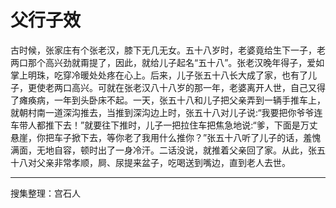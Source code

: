 # 父行子效

古时候，张家庄有个张老汉，膝下无几无女。五十八岁时，老婆竟给生下一子，老两口那个高兴劲就甭提了，因此，就给儿子起名“五十八”。张老汉晚年得子，爱如掌上明珠，吃穿冷暖处处疼在心上。后来，儿子张五十八长大成了家，也有了儿子，更使老两口高兴。可就在张老汉八十八岁的那一年，老婆离开人世，自己又得了瘫痪病，一年到头卧床不起。一天，张五十八和儿子把父亲弄到一辆手推车上，就朝村南一道深沟推去，当推到深沟边上时，张五十八对儿子说:“我要把你爷爷连车带人都推下去！”就要往下推时，儿子一把拉住车把焦急地说:“爹，下面是万丈悬崖，你把车子掀下去，等你老了我用什么推你？”张五十八听了儿子的话，羞愧满面，无地自容，顿时出了一身冷汗。二话没说，就推着父亲回了家。从此，张五十八对父亲非常孝顺，屙、尿提来盆子，吃喝送到嘴边，直到老人去世。

---

搜集整理：宫石人